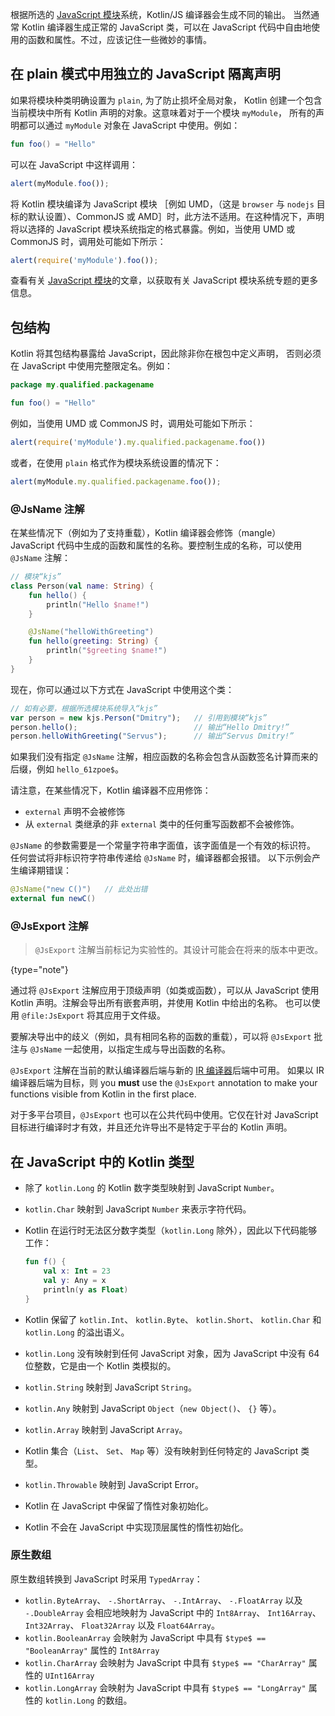 [//]: # (title: 在 JavaScript 中使用 Kotlin 代码)

根据所选的 [JavaScript 模块](js-modules.md)系统，Kotlin/JS 编译器会生成不同的输出。
当然通常 Kotlin 编译器生成正常的 JavaScript 类，可以在 JavaScript 代码中自由地<!--
-->使用的函数和属性。不过，应该记住一些微妙的事情。

## 在 plain 模式中用独立的 JavaScript 隔离声明

如果将模块种类明确设置为 `plain`, 为了防止损坏全局对象，
Kotlin 创建一个包含当前模块中所有 Kotlin 声明的对象。这意味着对于一个模块 `myModule`，
所有的声明都可以通过 `myModule` 对象在 JavaScript 中使用。例如：

```kotlin
fun foo() = "Hello"
```

可以在 JavaScript 中这样调用：

```javascript
alert(myModule.foo());
```

将 Kotlin 模块编译为 JavaScript 模块 ［例如 UMD，（这是
`browser` 与 `nodejs` 目标的默认设置）、CommonJS 或 AMD］时，此方法不适用。在这种情况下，声明将以选择的
JavaScript 模块系统指定的格式暴露。例如，当使用 UMD 或 CommonJS 时，调用处可能<!--
-->如下所示：

```javascript
alert(require('myModule').foo());
```

查看有关 [JavaScript 模块](js-modules.md)的文章，以获取有关 JavaScript 模块系统专题的更多信息。

## 包结构

Kotlin 将其包结构暴露给 JavaScript，因此除非你在根包中定义声明，
否则必须在 JavaScript 中使用完整限定名。例如：

```kotlin
package my.qualified.packagename

fun foo() = "Hello"
```

例如，当使用 UMD 或 CommonJS 时，调用处可能如下所示：

```javascript
alert(require('myModule').my.qualified.packagename.foo())
```

或者，在使用 `plain` 格式作为模块系统设置的情况下：

```javascript
alert(myModule.my.qualified.packagename.foo());
```

### @JsName 注解

在某些情况下（例如为了支持重载），Kotlin 编译器会修饰（mangle） JavaScript 代码中生成的函数和属性<!--
-->的名称。要控制生成的名称，可以使用 `@JsName` 注解：

```kotlin
// 模块“kjs”
class Person(val name: String) {
    fun hello() {
        println("Hello $name!")
    }

    @JsName("helloWithGreeting")
    fun hello(greeting: String) {
        println("$greeting $name!")
    }
}
```

现在，你可以通过以下方式在 JavaScript 中使用这个类：

```javascript
// 如有必要，根据所选模块系统导入“kjs”
var person = new kjs.Person("Dmitry");   // 引用到模块“kjs”
person.hello();                          // 输出“Hello Dmitry!”
person.helloWithGreeting("Servus");      // 输出“Servus Dmitry!”
```

如果我们没有指定 `@JsName` 注解，相应函数的名称会包含<!--
-->从函数签名计算而来的后缀，例如 `hello_61zpoe$`。

请注意，在某些情况下，Kotlin 编译器不应用修饰：
- `external` 声明不会被修饰
- 从 `external` 类继承的非 `external` 类中的任何重写函数都不会被修饰。

`@JsName` 的参数需要是一个常量字符串字面值，该字面值是一个有效的标识符。
任何尝试将非标识符字符串传递给 `@JsName` 时，编译器都会报错。
以下示例会产生编译期错误：

```kotlin
@JsName("new C()")   // 此处出错
external fun newC()
```

### @JsExport 注解

> `@JsExport` 注解当前标记为实验性的。其设计可能会在将来的版本中更改。
>
{type="note"}

通过将 `@JsExport` 注解应用于顶级声明（如类或函数），可以从 JavaScript 使用 Kotlin
声明。注解会导出所有嵌套声明，并使用 Kotlin 中给出的名称。
也可以使用 `@file:JsExport` 将其应用于文件级。

要解决导出中的歧义（例如，具有相同名称的函数的重载），可以将 `@JsExport`
批注与 `@JsName` 一起使用，以指定生成与导出函数的名称。

`@JsExport` 注解在当前的默认编译器后端与新的 [IR 编译器](js-ir-compiler.md)后端中可用。
如果以 IR 编译器后端为目标，则 you **must** use the `@JsExport` annotation to make your functions visible
from Kotlin in the first place.

对于多平台项目，`@JsExport` 也可以在公共代码中使用。它仅在针对
JavaScript 目标进行编译时才有效，并且还允许导出不是特定于平台的 Kotlin 声明。

## 在 JavaScript 中的 Kotlin 类型

* 除了 `kotlin.Long` 的 Kotlin 数字类型映射到 JavaScript `Number`。
* `kotlin.Char` 映射到 JavaScript `Number` 来表示字符代码。
* Kotlin 在运行时无法区分数字类型（`kotlin.Long` 除外），因此以下代码能够工作：
  
  ```kotlin
  fun f() {
      val x: Int = 23
      val y: Any = x
      println(y as Float)
  }
  ```

* Kotlin 保留了 `kotlin.Int`、 `kotlin.Byte`、 `kotlin.Short`、 `kotlin.Char` 和 `kotlin.Long` 的溢出语义。
* `kotlin.Long` 没有映射到任何 JavaScript 对象，因为 JavaScript 中没有 64 位整数，它是由一个 Kotlin 类模拟的。
* `kotlin.String` 映射到 JavaScript `String`。
* `kotlin.Any` 映射到 JavaScript `Object`（`new Object()`、 `{}` 等）。
* `kotlin.Array` 映射到 JavaScript `Array`。
* Kotlin 集合（`List`、 `Set`、 `Map` 等）没有映射到任何特定的 JavaScript 类型。
* `kotlin.Throwable` 映射到 JavaScript Error。
* Kotlin 在 JavaScript 中保留了惰性对象初始化。
* Kotlin 不会在 JavaScript 中实现顶层属性的惰性初始化。

### 原生数组

原生数组转换到 JavaScript 时采用 `TypedArray`：

* `kotlin.ByteArray`、 `-.ShortArray`、 `-.IntArray`、 `-.FloatArray` 以及 `-.DoubleArray` 会相应地映射为
  JavaScript 中的 `Int8Array`、 `Int16Array`、 `Int32Array`、 `Float32Array` 以及 `Float64Array`。
* `kotlin.BooleanArray` 会映射为 JavaScript 中具有 `$type$ == "BooleanArray"` 属性的 `Int8Array`
* `kotlin.CharArray` 会映射为 JavaScript 中具有 `$type$ == "CharArray"` 属性的 `UInt16Array`
* `kotlin.LongArray` 会映射为 JavaScript 中具有 `$type$ == "LongArray"` 属性的 `kotlin.Long` 的数组。